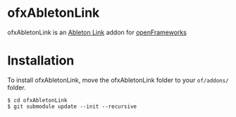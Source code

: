 # ofxAbletonLink

ofxAbletonLink is an [Ableton Link](https://github.com/Ableton/link) addon for [openFrameworks](http://openframeworks.cc)

# Installation

To install ofxAbletonLink, move the ofxAbletonLink folder to your `of/addons/` folder.

```
$ cd ofxAbletonLink
$ git submodule update --init --recursive
```


